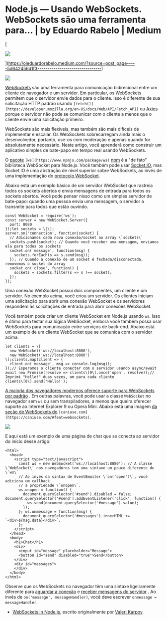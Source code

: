 # Node.js — Usando WebSockets. WebSockets são uma ferramenta para… | by Eduardo Rabelo | Medium
[

![](https://miro.medium.com/v2/resize:fill:88:88/1*yLyHDumpDQY3fJ1Y0BL28A.jpeg)










](https://oieduardorabelo.medium.com/?source=post_page-----5d642456d1f3--------------------------------)

![](https://miro.medium.com/v2/resize:fit:1400/1*-hJFTVNzMWdi0A5lH5s8jg.png)

[WebSockets](https://developer.mozilla.org/en-US/docs/Web/API/WebSocket) são uma ferramenta para comunicação bidirecional entre um cliente de navegador e um servidor. Em particular, os WebSockets permitem que o servidor envie dados para o cliente. Isso é diferente de sua solicitação HTTP padrão usando `[fetch()](https://developer.mozilla.org/en-US/docs/Web/API/Fetch_API)` ou [Axios](https://masteringjs.io/tutorials/axios/basic_auth) porque o servidor não pode se comunicar com o cliente a menos que o cliente envie uma solicitação primeiro.

WebSockets são mais flexíveis, mas também são mais difíceis de implementar e escalar. Os WebSockets sobrecarregam ainda mais o desenvolvedor, portanto, use-os com moderação e apenas quando for absolutamente necessário. Neste artigo, você aprenderá como construir um aplicativo simples de bate-papo em tempo real usando WebSockets.

O [pacote](https://www.npmjs.com/package/ws) `[ws](https://www.npmjs.com/package/ws)` [npm](https://www.npmjs.com/package/ws) é a "de fato" biblioteca WebSocket para Node.js. Você também pode usar [Socket.IO](https://socket.io/), mas Socket.IO é uma abstração de nível superior sobre WebSockets, ao invés de uma implementação do [protocolo WebSocket](https://tools.ietf.org/html/rfc6455).

Abaixo está um exemplo básico de um servidor WebSocket que rastreia todos os sockets abertos e envia mensagens de entrada para todos os sockets abertos. Você pode pensar nisso como um simples servidor de bate-papo: quando uma pessoa envia uma mensagem, o servidor a transmite para todos que estão ouvindo.

```
const WebSocket = require('ws');  
const server = new WebSocket.Server({  
  port: 8080  
});let sockets = \[\];  
server.on('connection', function(socket) {  
  // Adicionamos cada nova conexão/socket ao array \`sockets\`  
  sockets.push(socket); // Quando você receber uma mensagem, enviamos ela para todos os sockets  
  socket.on('message', function(msg) {  
    sockets.forEach(s => s.send(msg));  
  }); // Quando a conexão de um socket é fechada/disconectada, removemos o socket do array  
  socket.on('close', function() {  
    sockets = sockets.filter(s => s !== socket);  
  });  
});
```

Uma conexão WebSocket possui dois componentes, um cliente e um servidor. No exemplo acima, você criou um servidor. Os clientes iniciam uma solicitação para abrir uma conexão WebSocket e os servidores respondem às solicitações de entrada para abrir conexões WebSocket.

Você também pode criar um cliente WebSocket em Node.js usando `ws`. Isso é ótimo para testar sua lógica WebSocket, embora você também possa usar WebSockets para comunicação entre serviços de back-end. Abaixo está um exemplo de um cliente WebSocket que se comunica com o servidor acima.

```
let clients = \[  
  new WebSocket('ws://localhost:8080'),  
  new WebSocket('ws://localhost:8080')  
\];clients.map(client => {  
  client.on('message', msg => console.log(msg));  
});// Esperamos o cliente conectar com o servidor usando async/await  
await new Promise(resolve => clients\[0\].once('open', resolve));// Imprimi "Hello!" duas vezes, um para cada cliente  
clients\[0\].send('Hello!');
```

[A maioria dos navegadores modernos oferece suporte para WebSockets por padrão](https://caniuse.com/#feat=websockets) . Em outras palavras, você pode usar a classe `WebSocket` no navegador sem `ws` ou sem transpiladores, a menos que queira oferecer suporte ao Internet Explorer 9 ou Opera Mini. Abaixo está uma imagem [da seção de WebSockets do](https://caniuse.com/#feat=websockets) `[caniuse.com](https://caniuse.com/#feat=websockets)`.

![](https://miro.medium.com/v2/resize:fit:1400/0*9sIo3tMkOk-P5V0M.png)

E aqui está um exemplo de uma página de chat que se conecta ao servidor do início desse artigo:

```
<html>  
  <head>  
    <script type="text/javascript">  
      const ws = new WebSocket('ws://localhost:8080'); // A classe \`WebSocket\` nos navegadores tem uma sintaxe um pouco diferente de \`ws\`  
      // Ao invés da sintax de EventEmmiter \`on('open')\`, você adiciona um callback  
      // a propriedade \`onopen\`.  
      ws.onopen = function() {  
        document.querySelector('#send').disabled = false; document.querySelector('#send').addEventListener('click', function() {  
          ws.send(document.querySelector('#message').value);  
        });  
      }; ws.onmessage = function(msg) {  
        document.querySelector('#messages').innerHTML += `<div>${msg.data}</div>`;  
      };  
    </script>  
  </head>  
  <body>  
    <h1>Chat</h1>  
    <div>  
      <input id="message" placeholder="Message">  
      <button id="send" disabled="true">Send</button>  
    </div>  
    <div id="messages">  
    </div>  
  </body>  
</html>
```

Observe que os WebSockets no navegador têm uma sintaxe ligeiramente diferente para [aguardar a conexão](https://developer.mozilla.org/en-US/docs/Web/API/WebSockets_API/Writing_WebSocket_client_applications#Sending_data_to_the_server) e [receber mensagens do servidor](https://developer.mozilla.org/en-US/docs/Web/API/WebSockets_API/Writing_WebSocket_client_applications#Receiving_messages_from_the_server) . Ao invés de `on('message', messageHandler)`, você deve escrever `onmessage = messageHandler`.

*   [WebSockets in Node.js](https://masteringjs.io/tutorials/node/websockets), escrito originalmente por [Valeri Karpov](https://twitter.com/code_barbarian).